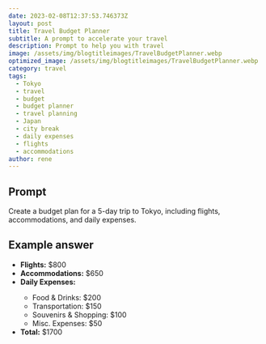 ```yaml
---
date: 2023-02-08T12:37:53.746373Z
layout: post
title: Travel Budget Planner
subtitle: A prompt to accelerate your travel
description: Prompt to help you with travel 
image: /assets/img/blogtitleimages/TravelBudgetPlanner.webp
optimized_image: /assets/img/blogtitleimages/TravelBudgetPlanner.webp
category: travel
tags:
  - Tokyo
  - travel
  - budget
  - budget planner
  - travel planning
  - Japan
  - city break
  - daily expenses
  - flights
  - accommodations
author: rene
---
```


## Prompt

  <div class='promptinnerdivtop'>
    <div class='prompttextdiv'>
    <p>Create a budget plan for a 5-day trip to Tokyo, including flights, accommodations, and daily expenses.</p>
    </div>
  </div>


## Example answer
  <div class='promptinnerdivbottom' >
    <div class='prompttextdiv'>
    <p>

<ul>
  <li><strong>Flights:</strong> $800</li>
  <li><strong>Accommodations:</strong> $650</li>
  <li><strong>Daily Expenses:</strong></li>
    <ul>
      <li>Food & Drinks: $200</li>
      <li>Transportation: $150</li>
      <li>Souvenirs & Shopping: $100</li>
      <li>Misc. Expenses: $50</li>
    </ul>
  <li><strong>Total:</strong> $1700</li>
</ul></p>
    </div>
  </div>
